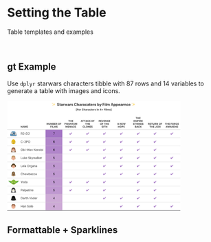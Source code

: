 # Setting the Table
Table templates and examples

<br>

## gt Example

Use `dplyr` starwars characters tibble with 87 rows and 14 variables to generate a table with images and icons. 

  <img src="Images/starwars_gt.png" width="80%" height="80%">

<br>
 
## Formattable + Sparklines

 
<br>
